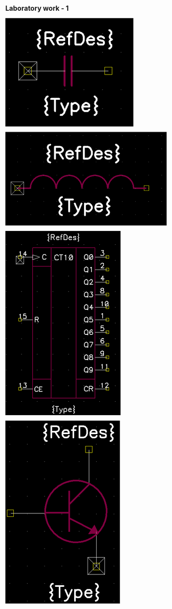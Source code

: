 ## Laboratory work - 1

![Sample player](pictures/lab1_CAPACITOR.png)

![Sample player](pictures/lab1_DROSSEL.png)

![Sample player](pictures/lab1_K561IE8.png)

![stop](pictures/lab1_N-P-N.png)

